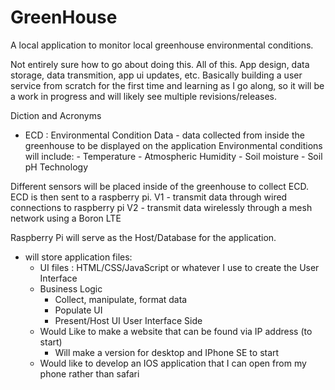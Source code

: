 # GreenHouse
A local application to monitor local greenhouse environmental conditions.

Not entirely sure how to go about doing this. All of this. App design, data storage, data transmition, app ui updates, etc.
Basically building a user service from scratch for the first time and learning as I go along, 
so it will be a work in progress and will likely see multiple revisions/releases.

Diction and Acronyms
  - ECD : Environmental Condition Data - data collected from inside the greenhouse to be displayed on the application
          Environmental conditions will include:
          - Temperature
          - Atmospheric Humidity
          - Soil moisture
          - Soil pH
Technology

Different sensors will be placed inside of the greenhouse to collect ECD.
ECD is then sent to a raspberry pi.
V1 - transmit data through wired connections to raspberry pi
V2 - transmit data wirelessly through a mesh network using a Boron LTE

Raspberry Pi will serve as the Host/Database for the application.
- will store application files:
    - UI files : HTML/CSS/JavaScript or whatever I use to create the User Interface
    - Business Logic
        - Collect, manipulate, format data
        - Populate UI
        - Present/Host UI
User Interface Side
  - Would Like to make a website that can be found via IP address (to start)
      - Will make a version for desktop and IPhone SE to start
  - Would like to develop an IOS application that I can open from my phone rather than safari
 
